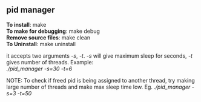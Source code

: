 <h2>pid manager</h2>

<b>To install</b>: make<br>
<b>To make for debugging</b>: make debug<br>
<b>Remove source files</b>: make clean<br>
<b>To Uninstall</b>: make uninstall<br>

it accepts two arguments <em>-s</em>, <em>-t</em>.
<em>-s</em> will give maximum sleep for seconds, <em>-t</em> gives number of threads.
Example:<br>
<em>./pid_manager -s=30 -t=6</em>

NOTE:
To check if freed pid is being assigned to another thread, try making large number of threads and make max sleep time low. Eg. <em>./pid_manager -s=3 -t=50</em>
